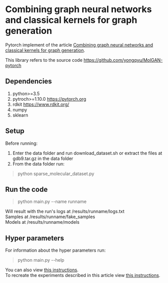 # Combining graph neural networks and classical kernels for graph generation
Pytorch implement of the article [Combining graph neural networks and classical kernels for graph generation](https://github.com/eran88/graph-kernel/blob/main/Combining%20graph%20neural%20networks%20and%20classical%20kernels%20for%20graph%20generation.pdf).

This library refers to the source code https://github.com/yongqyu/MolGAN-pytorch

## Dependencies
1) python>=3.5
2) pytroch>=1.10.0  https://pytorch.org
3) rdkit  https://www.rdkit.org/
4) numpy
5) sklearn

## Setup
Before running:
1) Enter the data folder and run download_dataset.sh or extract the files at gdb9.tar.gz in the data folder
2) From the data folder run:
>python sparse_molecular_dataset.py 

## Run the code
>python main.py --name runname

Will result with the run's logs at /results/runname/logs.txt <br />
Samples at /results/runname/fake_samples <br />
Models at /results/runname/models

## Hyper parameters
For information about the hyper parameters run:
>python main.py --help

You can also view [this instructions](https://github.com/eran88/graph-kernel/blob/main/parameters.pdf).<br/>
To recreate the experiments described in this article view [this instructions](https://github.com/eran88/graph-kernel/blob/main/Recommended_setups.pdf).




